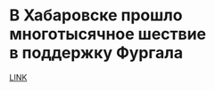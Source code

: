 # В Хабаровске прошло многотысячное шествие в поддержку Фургала



[LINK](https://varlamov.ru/3964362.html)